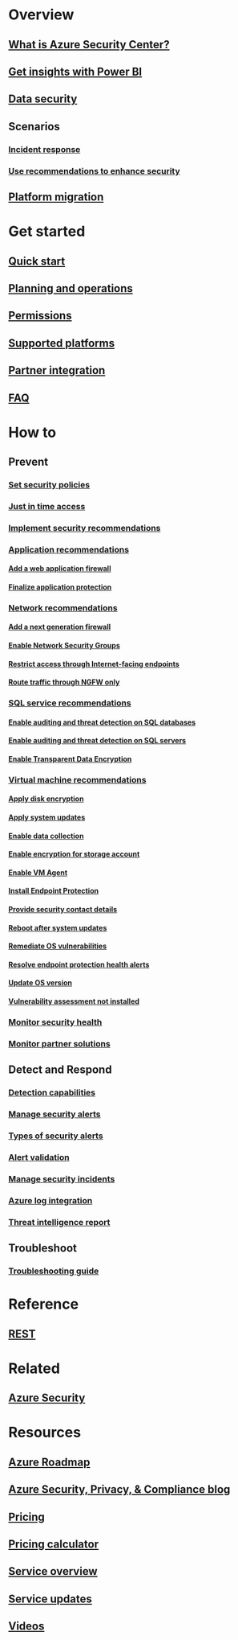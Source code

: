 # Overview
## [What is Azure Security Center?](security-center-intro.md)
## [Get insights with Power BI](security-center-powerbi.md)
## [Data security](security-center-data-security.md)
## Scenarios
### [Incident response](security-center-incident-response.md)
### [Use recommendations to enhance security](security-center-using-recommendations.md)
## [Platform migration](security-center-platform-migration.md)

# Get started
## [Quick start](security-center-get-started.md)
## [Planning and operations](security-center-planning-and-operations-guide.md)
## [Permissions](security-center-permissions.md)
## [Supported platforms](security-center-os-coverage.md)
## [Partner integration](security-center-partner-integration.md)
## [FAQ](security-center-faq.md)

# How to

## Prevent
### [Set security policies](security-center-policies.md)
### [Just in time access](security-center-just-in-time.md)
### [Implement security recommendations](security-center-recommendations.md)

### [Application recommendations](security-center-application-recommendations.md)
#### [Add a web application firewall](security-center-add-web-application-firewall.md)
#### [Finalize application protection](security-center-add-web-application-firewall.md#finalize-application-protection)

### [Network recommendations](security-center-network-recommendations.md)
#### [Add a next generation firewall](security-center-add-next-generation-firewall.md)
#### [Enable Network Security Groups](security-center-enable-network-security-groups.md)
#### [Restrict access through Internet-facing endpoints](security-center-restrict-access-through-internet-facing-endpoints.md)
#### [Route traffic through NGFW only](security-center-add-next-generation-firewall.md#route-traffic-through-ngfw-only)

### [SQL service recommendations](security-center-sql-service-recommendations.md)
#### [Enable auditing and threat detection on SQL databases](security-center-enable-auditing-on-sql-databases.md)
#### [Enable auditing and threat detection on SQL servers](security-center-enable-auditing-on-sql-servers.md)
#### [Enable Transparent Data Encryption](security-center-enable-transparent-data-encryption.md)

### [Virtual machine recommendations](security-center-virtual-machine-recommendations.md)
#### [Apply disk encryption](security-center-apply-disk-encryption.md)
#### [Apply system updates](security-center-apply-system-updates.md)
#### [Enable data collection](security-center-enable-data-collection.md)
#### [Enable encryption for storage account](security-center-enable-encryption-for-storage-account.md)
#### [Enable VM Agent](security-center-enable-vm-agent.md)
#### [Install Endpoint Protection](security-center-install-endpoint-protection.md)
#### [Provide security contact details](security-center-provide-security-contact-details.md)
#### [Reboot after system updates](security-center-apply-system-updates.md#reboot-after-system-updates)
#### [Remediate OS vulnerabilities](security-center-remediate-os-vulnerabilities.md)
#### [Resolve endpoint protection health alerts](security-center-resolve-endpoint-protection-health-alerts.md)
#### [Update OS version](security-center-update-os-version.md)
#### [Vulnerability assessment not installed](security-center-vulnerability-assessment-recommendations.md)

### [Monitor security health](security-center-monitoring.md)
### [Monitor partner solutions](security-center-partner-solutions.md)

## Detect and Respond
### [Detection capabilities](security-center-detection-capabilities.md)
### [Manage security alerts](security-center-managing-and-responding-alerts.md)
### [Types of security alerts](security-center-alerts-type.md)
### [Alert validation](security-center-alert-validation.md)
### [Manage security incidents](security-center-incident.md)
### [Azure log integration](security-center-integrating-alerts-with-log-integration.md)
### [Threat intelligence report](security-center-threat-report.md)

## Troubleshoot
### [Troubleshooting guide](security-center-troubleshooting-guide.md)

# Reference
## [REST](https://msdn.microsoft.com/en-US/library/mt704034(Azure.100).aspx)

# Related
## [Azure Security](/azure/security/)

# Resources
## [Azure Roadmap](https://azure.microsoft.com/roadmap/?category=security-identity)
## [Azure Security, Privacy, & Compliance blog](http://blogs.msdn.com/b/azuresecurity/)
## [Pricing](security-center-pricing.md)
## [Pricing calculator](https://azure.microsoft.com/pricing/calculator/)
## [Service overview](https://azure.microsoft.com/services/security-center/)
## [Service updates](https://azure.microsoft.com/updates/?product=security-center)
## [Videos](https://azure.microsoft.com/documentation/videos/index/?services=security-center)
